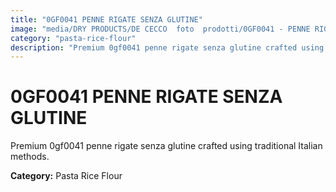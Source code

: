 ```yaml
---
title: "0GF0041 PENNE RIGATE SENZA GLUTINE"
image: "media/DRY PRODUCTS/DE CECCO  foto  prodotti/0GF0041 - PENNE RIGATE SENZA GLUTINE.jpg"
category: "pasta-rice-flour"
description: "Premium 0gf0041 penne rigate senza glutine crafted using traditional Italian methods."
---
```


# 0GF0041 PENNE RIGATE SENZA GLUTINE

Premium 0gf0041 penne rigate senza glutine crafted using traditional Italian methods.

**Category:** Pasta Rice Flour
